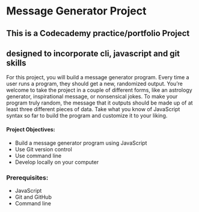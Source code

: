 # Message Generator Project

## This is a Codecademy practice/portfolio Project
## designed to incorporate cli, javascript and git skills

For this project, you will build a message generator program. 
Every time a user runs a program, they should get a new, randomized 
output. You’re welcome to take the project in a couple of different forms, 
like an astrology generator, inspirational message, or nonsensical jokes. 
To make your program truly random, the message that it outputs should be 
made up of at least three different pieces of data. Take what you know of 
JavaScript syntax so far to build the program and customize it to your liking.

#### Project Objectives:
+ Build a message generator program using JavaScript
+ Use Git version control
+ Use command line
+ Develop locally on your computer

### Prerequisites:
+ JavaScript
+ Git and GitHub
+ Command line

